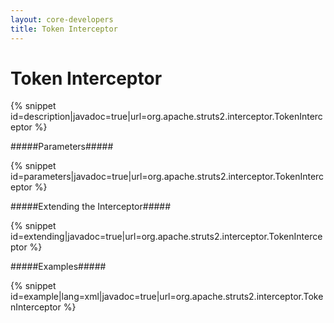 ```yaml
---
layout: core-developers
title: Token Interceptor
---
```


# Token Interceptor



{% snippet id=description|javadoc=true|url=org.apache.struts2.interceptor.TokenInterceptor %}

#####Parameters#####



{% snippet id=parameters|javadoc=true|url=org.apache.struts2.interceptor.TokenInterceptor %}

#####Extending the Interceptor#####



{% snippet id=extending|javadoc=true|url=org.apache.struts2.interceptor.TokenInterceptor %}

#####Examples#####



{% snippet id=example|lang=xml|javadoc=true|url=org.apache.struts2.interceptor.TokenInterceptor %}

